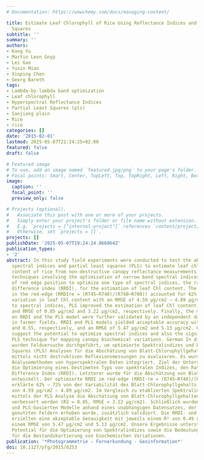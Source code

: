 ```yaml
---
# Documentation: https://wowchemy.com/docs/managing-content/

title: Estimate Leaf Chlorophyll of Rice Using Reflectance Indices and Partial Least
  Squares
subtitle: ''
summary: ''
authors:
- Kang Yu
- Martin Leon Gnyp
- Lei Gao
- Yuxin Miao
- Xinping Chen
- Georg Bareth
tags:
- Lambda-by-lambda band optimization
- Leaf chlorophyll
- Hyperspectral Reflectance Indices
- Partial Least Squares (pls)
- Sanjiang plain
- Rice
- rice
categories: []
date: '2015-02-01'
lastmod: 2025-05-07T21:24:25+02:00
featured: false
draft: false

# Featured image
# To use, add an image named `featured.jpg/png` to your page's folder.
# Focal points: Smart, Center, TopLeft, Top, TopRight, Left, Right, BottomLeft, Bottom, BottomRight.
image:
  caption: ''
  focal_point: ''
  preview_only: false

# Projects (optional).
#   Associate this post with one or more of your projects.
#   Simply enter your project's folder or file name without extension.
#   E.g. `projects = ["internal-project"]` references `content/project/deep-learning/index.md`.
#   Otherwise, set `projects = []`.
projects: []
publishDate: '2025-05-07T19:24:24.866864Z'
publication_types:
- '2'
abstract: In this study field experiments were conducted to test the ability of optimized
  spectral indices and partial least squares (PLS) to estimate leaf chlorophyll (Chl)
  content of rice from non-destructive canopy reflectance measurements. We integrated
  techniques involving the optimization of narrow band spectral indices and the detection
  of red edge position to optimize one type of spectral indices, the ratio of reflectance
  difference index (RRDI), for the estimation of leaf Chl content. The optimized RRDI
  in the red-edge (RRDIre = (R745–R740)/(R740–R700)) accounted for 62% – 72% of the
  variation in leaf Chl content with an RMSE of 4.59 μg/cm2 – 4.89 μg/cm2. Compared
  to spectral indices, PLS improved the estimation of leaf Chl content, yielding R2
  and RMSE of 0.85 μg/cm2 and 3.22 μg/cm2, respectively. Finally, the model based
  on RRDI and the PLS model were further validated by an independent dataset collected
  in farmer fields. RRDI and PLS models yielded acceptable accuracy with R2 of 0.49
  and 0.55, respectively, and an RMSE of 5.47 μg/cm2 and 5.13 μg/cm2. Our results
  suggest the potential to optimize spectral indices and also the significance of
  PLS technique for mapping canopy biochemical variations. German In dieser Studie
  wurden Feldversuche durchgeführt, um optimierte Spektralindizes und Partial Least
  Squares (PLS) Analysen für die Abschätzung von Blatt-Chlorophyllgehalten von Reis
  mittels nicht destruktiven Reflexionsmessungen zu evaluieren. Es wurden unterschiedliche
  Analysemethoden von hyperspektralen Daten integriert. Ziel der Untersuchung ist
  die Optimierung eines bestimmten Typs von spektralen Indizes, den Ratio of Reflectance
  Difference Index (RRDI). Letzterer wurde für die Abschätzung von Blatt-Chlorophyllgehalten
  entwickelt. Der optimierte RRDI im red-edge (RRDI-re = (R745–R740)/(R740–R700))
  erklärte 62% – 72% von der Variabilität des Blatt-Chlorophyllgehalts mit einem RMSE
  von 4.59 μg/cm2 – 4.89 μg/cm2. Im Vergleich zu etablierten Spektralindizes kann
  mittels der PLS Analyse die Abschätzung von Blatt-Chlorophyllgehalten signifikant
  verbessert werden (R2 = 0.85, RMSE = 3.22 μg/cm2). Schließlich wurden die RRDI-
  und PLS-basierten Modelle anhand eines unabhängigen Datensatzes, der auf landwirtschaftlich
  genutzten Feldern erhoben wurde, zusätzlich validiert. Die RRDI- und PLS-Modelle
  erzielten eine akzeptable Genauigkeit mit jeweils einem R² von 0.49 und 0.55 und
  einem RMSE von 5.47 μg/cm2 und 5.13 μg/cm2. Unsere Ergebnisse unterstreichen das
  Potential für die Optimierung von Spektralindizes sowie die Bedeutung von PLS Analysen
  für die Bestandskartierung von biochemischen Variationen.
publication: '*Photogrammetrie - Fernerkundung - Geoinformation*'
doi: 10.1127/pfg/2015/0253
---
```

